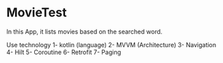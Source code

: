 # MovieTest
In this App, it lists movies based on the searched word.

Use technology
1- kotlin (language)
2- MVVM (Architecture)
3- Navigation
4- Hilt
5- Coroutine
6- Retrofit
7- Paging
